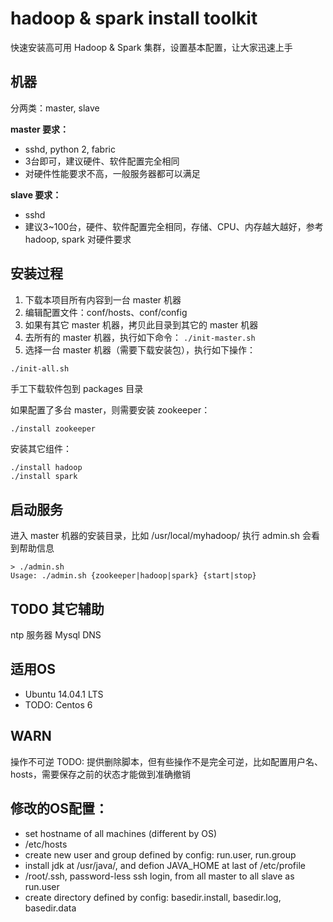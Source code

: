 # hadoop & spark install toolkit
快速安装高可用 Hadoop & Spark 集群，设置基本配置，让大家迅速上手


## 机器
分两类：master, slave

__master 要求：__
* sshd, python 2, fabric
* 3台即可，建议硬件、软件配置完全相同
* 对硬件性能要求不高，一般服务器都可以满足

**slave 要求：**
* sshd
* 建议3~100台，硬件、软件配置完全相同，存储、CPU、内存越大越好，参考 hadoop, spark 对硬件要求


## 安装过程
1. 下载本项目所有内容到一台 master 机器
2. 编辑配置文件：conf/hosts、conf/config
3. 如果有其它 master 机器，拷贝此目录到其它的 master 机器
4. 去所有的 master 机器，执行如下命令：
`./init-master.sh`
5. 选择一台 master 机器（需要下载安装包），执行如下操作：
```bash
./init-all.sh
```

手工下载软件包到 packages 目录

如果配置了多台 master，则需要安装 zookeeper：
```
./install zookeeper
```

安装其它组件：
```
./install hadoop
./install spark
```

## 启动服务

进入 master 机器的安装目录，比如 /usr/local/myhadoop/
执行 admin.sh 会看到帮助信息
```
> ./admin.sh
Usage: ./admin.sh {zookeeper|hadoop|spark} {start|stop}
```


## TODO 其它辅助
ntp 服务器
Mysql
DNS


## 适用OS
+ Ubuntu 14.04.1 LTS
+ TODO: Centos 6


## WARN
操作不可逆
TODO: 提供删除脚本，但有些操作不是完全可逆，比如配置用户名、hosts，需要保存之前的状态才能做到准确撤销


## 修改的OS配置：
* set hostname of all machines (different by OS)
* /etc/hosts
* create new user and group defined by config: run.user, run.group
* install jdk at /usr/java/, and defion JAVA_HOME at last of /etc/profile
* /root/.ssh, password-less ssh login, from all master to all slave as run.user
* create directory defined by config: basedir.install, basedir.log, basedir.data



